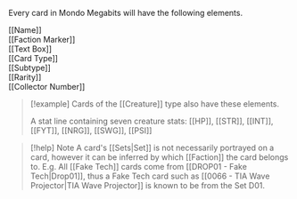 Every card in Mondo Megabits will have the following elements. 

[[Name]]  
[[Faction Marker]]  
[[Text Box]]  
[[Card Type]]  
[[Subtype]]  
[[Rarity]]  
[[Collector Number]]  


> [!example] Cards of the [[Creature]] type also have these elements.
> 
> A stat line containing seven creature stats: [[HP]], [[STR]], [[INT]], [[FYT]], [[NRG]], [[SWG]], [[PSI]]


> [!help] Note
> A card's [[Sets|Set]] is not necessarily portrayed on a card, however it can be inferred by which [[Faction]] the card belongs to. E.g. All [[Fake Tech]] cards come from [[DROP01 - Fake Tech|Drop01]], thus a Fake Tech card such as [[0066 - TIA Wave Projector|TIA Wave Projector]] is known to be from the Set D01. 

